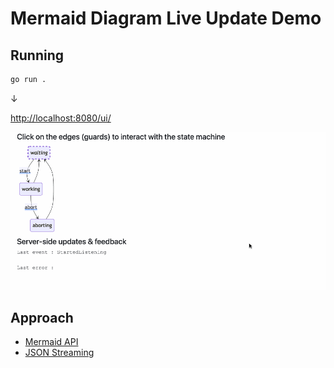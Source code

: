 # Mermaid Diagram Live Update Demo

## Running

```bash
go run .
```

&darr;

[http://localhost:8080/ui/](http://localhost:8080/ui/)

![screencast](./docs/img/live_state.gif)

## Approach

- [Mermaid API](https://mermaid.js.org/config/setup/modules/mermaidAPI.html)
- [JSON Streaming](https://en.wikipedia.org/wiki/JSON_streaming)
